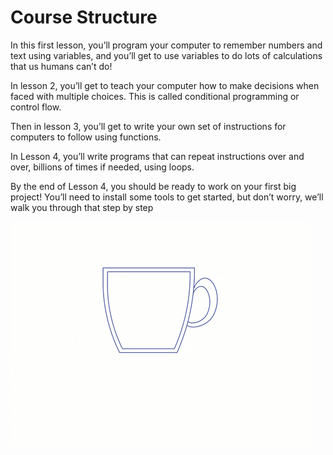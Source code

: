 # Course Structure


In this first lesson, you’ll program your computer to remember numbers and text using variables, and 
you’ll get to use variables to do lots of calculations that us humans can’t do!

In lesson 2, you’ll get to teach your computer how to make decisions when faced with multiple choices. 
This is called conditional programming or control flow.

Then in lesson 3, you’ll get to write your own set of instructions for computers to follow using functions.

In Lesson 4, you’ll write programs that can repeat instructions over and over, billions of times if needed, using loops.

By the end of Lesson 4, you should be ready to work on your first big project! You’ll need to install some tools to get started, 
but don’t worry, we’ll walk you through that step by step


![Java Course Udacity](https://github.com/iamAkolab/sde_school/blob/main/java_school/Learns.gif?raw=true)
